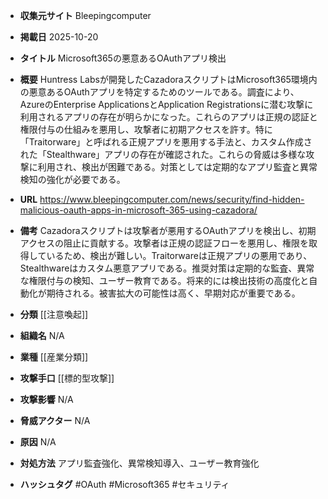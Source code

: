 - **収集元サイト**
Bleepingcomputer

- **掲載日**
2025-10-20

- **タイトル**
Microsoft365の悪意あるOAuthアプリ検出

- **概要**
Huntress Labsが開発したCazadoraスクリプトはMicrosoft365環境内の悪意あるOAuthアプリを特定するためのツールである。調査により、AzureのEnterprise ApplicationsとApplication Registrationsに潜む攻撃に利用されるアプリの存在が明らかになった。これらのアプリは正規の認証と権限付与の仕組みを悪用し、攻撃者に初期アクセスを許す。特に「Traitorware」と呼ばれる正規アプリを悪用する手法と、カスタム作成された「Stealthware」アプリの存在が確認された。これらの脅威は多様な攻撃に利用され、検出が困難である。対策としては定期的なアプリ監査と異常検知の強化が必要である。

- **URL**
https://www.bleepingcomputer.com/news/security/find-hidden-malicious-oauth-apps-in-microsoft-365-using-cazadora/

- **備考**
Cazadoraスクリプトは攻撃者が悪用するOAuthアプリを検出し、初期アクセスの阻止に貢献する。攻撃者は正規の認証フローを悪用し、権限を取得しているため、検出が難しい。Traitorwareは正規アプリの悪用であり、Stealthwareはカスタム悪意アプリである。推奨対策は定期的な監査、異常な権限付与の検知、ユーザー教育である。将来的には検出技術の高度化と自動化が期待される。被害拡大の可能性は高く、早期対応が重要である。

- **分類**
[[注意喚起]]

- **組織名**
N/A

- **業種**
[[産業分類]]

- **攻撃手口**
[[標的型攻撃]]

- **攻撃影響**
N/A

- **脅威アクター**
N/A

- **原因**
N/A

- **対処方法**
アプリ監査強化、異常検知導入、ユーザー教育強化

- **ハッシュタグ**
#OAuth #Microsoft365 #セキュリティ
